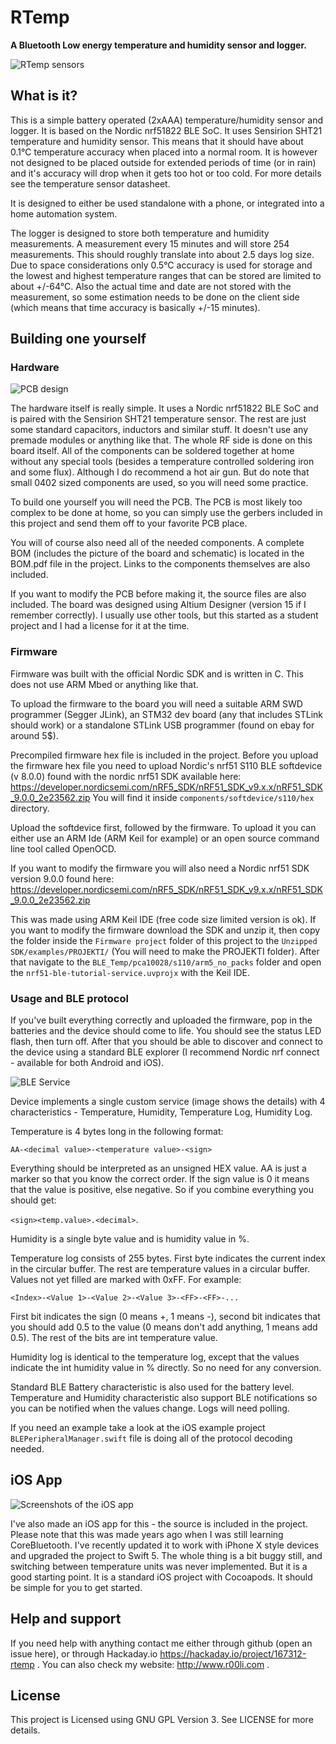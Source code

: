 # RTemp

**A Bluetooth Low energy temperature and humidity sensor and logger.**

![RTemp sensors](sensors.JPG)

## What is it?

This is a simple battery operated (2xAAA) temperature/humidity sensor and logger. It is based on the Nordic nrf51822 BLE SoC. It uses Sensirion SHT21 temperature and humidity sensor. This means that it should have about 0.1°C temperature accuracy when placed into a normal room. It is however not designed to be placed outside for extended periods of time (or in rain) and it's accuracy will drop when it gets too hot or too cold. For more details see the temperature sensor datasheet.

It is designed to either be used standalone with a phone, or integrated into a home automation system.

The logger is designed to store both temperature and humidity measurements. A measurement every 15 minutes and will store 254 measurements. This should roughly translate into about 2.5 days log size. Due to space considerations only 0.5°C accuracy is used for storage and the lowest and highest temperature ranges that can be stored are limited to about +/-64°C. Also the actual time and date are not stored with the measurement, so some estimation needs to be done on the client side (which means that time accuracy is basically +/-15 minutes).

## Building one yourself

### Hardware

![PCB design](PCB.png)

The hardware itself is really simple. It uses a Nordic nrf51822 BLE SoC and is paired with the Sensirion SHT21 temperature sensor. The rest are just some standard capacitors, inductors and similar stuff. It doesn't use any premade modules or anything like that. The whole RF side is done on this board itself. All of the components can be soldered together at home without any special tools (besides a temperature controlled soldering iron and some flux). Although I do recommend a hot air gun. But do note that small 0402 sized components are used, so you will need some practice. 

To build one yourself you will need the PCB. The PCB is most likely too complex to be done at home, so you can simply use the gerbers included in this project and send them off to your favorite PCB place.

You will of course also need all of the needed components. A complete BOM (includes the picture of the board and schematic) is located in the BOM.pdf file in the project. Links to the components themselves are also included.

If you want to modify the PCB before making it, the source files are also included. The board was designed using Altium Designer (version 15 if I remember correctly). I usually use other tools, but this started as a student project and I had a license for it at the time.

### Firmware

Firmware was built with the official Nordic SDK and is written in C. This does not use ARM Mbed or anything like that. 

To upload the firmware to the board you will need a suitable ARM SWD programmer (Segger JLink), an STM32 dev board (any that includes STLink should work) or a standalone STLink USB programmer (found on ebay for around 5$).

Precompiled firmware hex file is included in the project. Before you upload the firmware hex file you need to upload Nordic's nrf51 S110 BLE softdevice (v 8.0.0) found with the nordic nrf51 SDK available here:
https://developer.nordicsemi.com/nRF5_SDK/nRF51_SDK_v9.x.x/nRF51_SDK_9.0.0_2e23562.zip
You will find it inside `components/softdevice/s110/hex` directory. 

Upload the softdevice first, followed by the firmware. To upload it you can either use an ARM Ide (ARM Keil for example) or an open source command line tool called OpenOCD.

If you want to modify the firmware you will also need a Nordic nrf51 SDK version 9.0.0 found here:
https://developer.nordicsemi.com/nRF5_SDK/nRF51_SDK_v9.x.x/nRF51_SDK_9.0.0_2e23562.zip

This was made using ARM Keil IDE (free code size limited version is ok). If you want to modify the firmware download the SDK and unzip it, then copy the folder inside the `Firmware project` folder of this project to the `Unzipped SDK/examples/PROJEKTI/` (You will need to make the PROJEKTI folder). After that navigate to the `BLE_Temp/pca10028/s110/arm5_no_packs` folder and open the `nrf51-ble-tutorial-service.uvprojx` with the Keil IDE. 

### Usage and BLE protocol

If you've built everything correctly and uploaded the firmware, pop in the batteries and the device should come to life. You should see the status LED flash, then turn off. After that you should be able to discover and connect to the device using a standard BLE explorer (I recommend Nordic nrf connect - available for both Android and iOS). 

![BLE Service](service.png)

Device implements a single custom service (image shows the details) with 4 characteristics - Temperature, Humidity, Temperature Log, Humidity Log.

Temperature is 4 bytes long in the following format:

`AA-<decimal value>-<temperature value>-<sign>`

Everything should be interpreted as an unsigned HEX value. AA is just a marker so that you know the correct order.
If the sign value is 0 it means that the value is positive, else negative.
So if you combine everything you should get: 

`<sign><temp.value>.<decimal>`.

Humidity is a single byte value and is humidity value in %.

Temperature log consists of 255 bytes. First byte indicates the current index in the circular buffer. The rest are temperature values in a circular buffer. Values not yet filled are marked with 0xFF. For example:

`<Index>-<Value 1>-<Value 2>-<Value 3>-<FF>-<FF>-...`

First bit indicates the sign (0 means +, 1 means -), second bit indicates that you should add 0.5 to the value (0 means don't add anything, 1 means add 0.5). The rest of the bits are int temperature value. 

Humidity log is identical to the temperature log, except that the values indicate the int humidity value in % directly. So no need for any conversion. 

Standard BLE Battery characteristic is also used for the battery level. Temperature and Humidity characteristic also support BLE notifications so you can be notified when the values change. Logs will need polling.

If you need an example take a look at the iOS example project `BLEPeripheralManager.swift` file is doing all of the protocol decoding needed.

## iOS App

![Screenshots of the iOS app](screens.png)

I've also made an iOS app for this - the source is included in the project. Please note that this was made years ago when I was still learning CoreBluetooth. I've recently updated it to work with iPhone X style devices and upgraded the project to Swift 5. The whole thing is a bit buggy still, and switching between temperature units was never implemented. But it is a good starting point. It is a standard iOS project with Cocoapods. It should be simple for you to get started. 

## Help and support

If you need help with anything contact me either through github (open an issue here), or through Hackaday.io https://hackaday.io/project/167312-rtemp . You can also check my website: http://www.r00li.com .

## License

This project is Licensed using GNU GPL Version 3. See LICENSE for more details.
